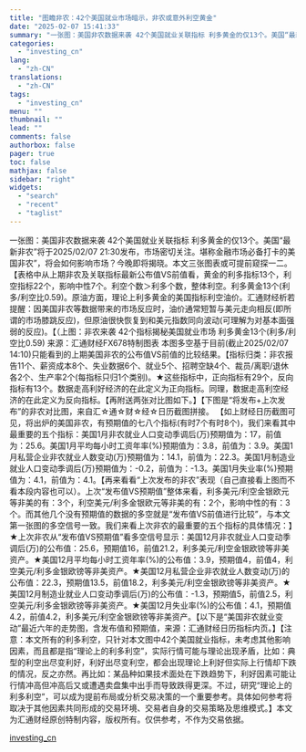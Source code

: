 ```yaml
---
title: "图瞻非农：42个美国就业市场暗示，非农或意外利空黄金"
date: "2025-02-07 15:41:33"
summary: "一张图：美国非农数据来袭 42个美国就业关联指标 利多黄金的仅13个。美国“最新非农”将于2025/..."
categories:
  - "investing_cn"
lang:
  - "zh-CN"
translations:
  - "zh-CN"
tags:
  - "investing_cn"
menu: ""
thumbnail: ""
lead: ""
comments: false
authorbox: false
pager: true
toc: false
mathjax: false
sidebar: "right"
widgets:
  - "search"
  - "recent"
  - "taglist"
---
```


一张图：美国非农数据来袭 42个美国就业关联指标 利多黄金的仅13个。美国“最新非农”将于2025/02/07 21:30发布，市场密切关注。堪称金融市场必备打卡的美国非农”，将会如何影响市场？今晚即将揭晓。本文三张图表或可提前窥探一二。【表格中从上期非农及关联指标最新公布值VS前值看，黄金的利多指标13个，利空指标22个，影响中性7个。利空个数＞利多个数，整体利空。利多黄金13个(利多/利空比0.59)。原油方面，理论上利多黄金的美国指标利空油价。汇通财经析若提醒：因美国非农等数据带来的市场反应时，油价通常短暂与美元走向相反(即所谓的市场膝跳反应)，但原油很快恢复到和美元指数同向波动(可理解为对基本面强弱的反应)。【（上图：非农来袭 42个指标揭秘美国就业市场 利多黄金13个(利多/利空比0.59) 来源：汇通财经FX678特制图表 本图多空基于目前(截止2025/02/07 14:10)只能看到的上期美国非农的公布值VS前值的比较结果。【指标归类：非农报告11个、薪资成本8个、失业数据6个、就业5个、招聘空缺4个、裁员/离职/退休各2个、生产率2个(每指标只归1个类别)。★这些指标中，正向指标有29个，反向指标有13个。数据走高利好经济的在此定义为正向指标。同理，数据走高利空经济的在此定义为反向指标。【再附送两张对比图如下。】【下图是“将发布+上次发布”的非农对比图，来自汇☆通☆财☆经☆日历截图拼接。 【如上财经日历截图可见，将出炉的美国非农，有预期值的七八个指标(有时7个有时8个)，我们来看其中最重要的五个指标：美国1月非农就业人口变动季调后(万)预期值为：17，前值为：25.6。美国1月平均每小时工资年率(%)预期值为：3.8，前值为：3.9。美国1月私营企业非农就业人数变动(万)预期值为：14.1，前值为：22.3。美国1月制造业就业人口变动季调后(万)预期值为：-0.2，前值为：-1.3。美国1月失业率(%)预期值为：4.1，前值为：4.1。【再来看看“上次发布的非农”表现（自己直接看上图而不看本段内容也可以）。上次“发布值VS预期值”整体来看，利多美元/利空金银欧元等非美的有：3个，利空美元/利多金银欧元等非美的有：2个，影响中性的有：3个。而其他几个没有预期值的数据的多空就是“发布值VS前值进行比较”，与本文第一张图的多空信号一致。我们来看上次非农的最重要的五个指标的具体情况：】★上次非农从“发布值VS预期值”看多空信号显示：美国12月非农就业人口变动季调后(万)的公布值：25.6，预期值16，前值21.2，利多美元/利空金银欧镑等非美资产。★美国12月平均每小时工资年率(%)的公布值：3.9，预期值4，前值4，利空美元/利多金银欧镑等非美资产。★美国12月私营企业非农就业人数变动(万)的公布值：22.3，预期值13.5，前值18.2，利多美元/利空金银欧镑等非美资产。★美国12月制造业就业人口变动季调后(万)的公布值：-1.3，预期值5，前值2.5，利空美元/利多金银欧镑等非美资产。★美国12月失业率(%)的公布值：4.1，预期值4.2，前值4.2，利多美元/利空金银欧镑等非美资产。【以下是“美国非农就业变动”最近六年的走势图，含发布值和预期值，来源：汇通财经日历指标内页。】【注意：本文所有的利多利空，只针对本文图中42个美国就业指标，未考虑其他影响因素，而且都是指“理论上的利多利空”，实际行情可能与理论出现矛盾，比如：典型的利空出尽变利好，利好出尽变利空，都会出现理论上利好但实际上行情却下跌的情况，反之亦然。再比如：某品种如果技术面处在下跌趋势下，利好因素可能让行情冲高但冲高后又或遭遇卖盘集中出手而导致跌得更深。不过，研究“理论上的利多利空”，可以成为提前布局或分析交易决策的一个重要参考。具体如何参考将取决于其他因素共同形成的交易环境、交易者自身的交易策略及思维模式。】本文为汇通财经原创特制内容，版权所有。仅供参考，不作为交易依据。

[investing_cn](https://cn.investing.com/news/commodities-news/article-2661912)
